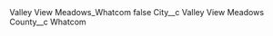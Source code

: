 <?xml version="1.0" encoding="UTF-8"?>
<CustomMetadata xmlns="http://soap.sforce.com/2006/04/metadata" xmlns:xsi="http://www.w3.org/2001/XMLSchema-instance" xmlns:xsd="http://www.w3.org/2001/XMLSchema">
    <label>Valley View Meadows_Whatcom</label>
    <protected>false</protected>
    <values>
        <field>City__c</field>
        <value xsi:type="xsd:string">Valley View Meadows</value>
    </values>
    <values>
        <field>County__c</field>
        <value xsi:type="xsd:string">Whatcom</value>
    </values>
</CustomMetadata>
